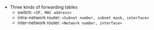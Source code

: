 - Three kinds of forwarding tables
    - switch: `<IP, MAC address>`
    - intra-network router: `<Subnet number, subnet mask, interface>`
    - inter-network router: `<Network number, interface>` 

